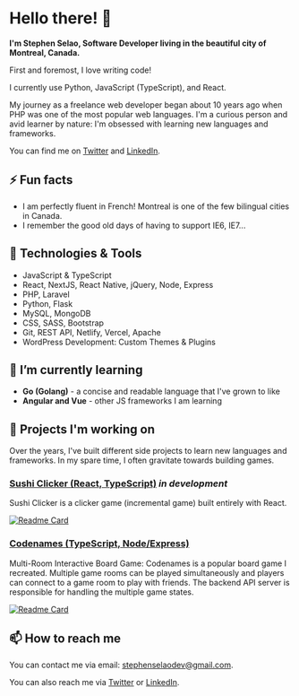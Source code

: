 # Hello there! 👋

**I'm Stephen Selao, Software Developer living in the beautiful city of Montreal, Canada.**

First and foremost, I love writing code!

I currently use Python, JavaScript (TypeScript), and React.

My journey as a freelance web developer began about 10 years ago when PHP was one of the most popular web languages. I'm a curious person and avid learner by nature: I'm obsessed with learning new languages and frameworks.

You can find me on [Twitter](https://twitter.com/StephenSelao) and [LinkedIn](https://www.linkedin.com/in/sselao/).


## ⚡ Fun facts

* I am perfectly fluent in French! Montreal is one of the few bilingual cities in Canada.
* I remember the good old days of having to support IE6, IE7...


## 🔧 Technologies & Tools

* JavaScript & TypeScript
* React, NextJS, React Native, jQuery, Node, Express
* PHP, Laravel
* Python, Flask
* MySQL, MongoDB
* CSS, SASS, Bootstrap
* Git, REST API, Netlify, Vercel, Apache
* WordPress Development: Custom Themes & Plugins



## 🌱 I’m currently learning

* **Go (Golang)** - a concise and readable language that I've grown to like
* **Angular and Vue** - other JS frameworks I am learning



## 🔭 Projects I'm working on

Over the years, I've built different side projects to learn new languages and frameworks. In my spare time, I often gravitate towards building games.

### [Sushi Clicker (React, TypeScript)](https://github.com/sselao/sushi-clicker) *in development*

Sushi Clicker is a clicker game (incremental game) built entirely with React.

[![Readme Card](https://github-readme-stats.vercel.app/api/pin/?username=sselao&repo=sushi-clicker)](https://github.com/sselao/sushi-clicker)


### [Codenames (TypeScript, Node/Express)](https://github.com/sselao/codenames-clone)

Multi-Room Interactive Board Game:
Codenames is a popular board game I recreated. Multiple game rooms can be played simultaneously and players can connect to a game room to play with friends. The backend API server is responsible for handling the multiple game states.

[![Readme Card](https://github-readme-stats.vercel.app/api/pin/?username=sselao&repo=codenames-clone)](https://github.com/sselao/codenames-clone)


## 📫 How to reach me

You can contact me via email: [stephenselaodev@gmail.com](mailto:stephenselaodev@gmail.com).

You can also reach me via [Twitter](https://twitter.com/StephenSelao) or [LinkedIn](https://www.linkedin.com/in/sselao/).


